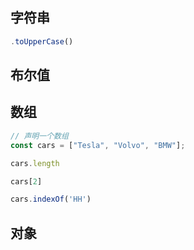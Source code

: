 ## 字符串

```javascript
.toUpperCase()
```





## 布尔值





## 数组

```javascript
// 声明一个数组
const cars = ["Tesla", "Volvo", "BMW"];

cars.length

cars[2]

cars.indexOf('HH')
```



## 对象

